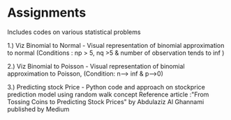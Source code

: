 # Assignments
Includes codes on various statistical problems

1.) Viz Binomial to Normal - Visual representation of binomial approximation to normal  (Conditions : np > 5, nq >5 & number of observation tends to inf )

2.) Viz Binomial to Poisson -  Visual representation of binomial approximation to Poisson,  (Condition: n--> inf & p-->0)

3.) Predicting stock Price - Python code and approach on stockprice prediction model using random walk concept 
    Reference article :"From Tossing Coins to Predicting Stock Prices" by Abdulaziz Al Ghannami published by Medium 
